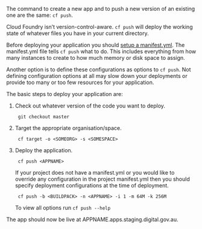 The command to create a new app and to push a new version of an existing one are the same: `cf push`.

Cloud Foundry isn’t version-control-aware. `cf push` will deploy the working state of whatever files you have in your current directory.

Before deploying your application you should [setup a manifest.yml](/usage/create_manifest/). The manifest.yml file tells `cf push` what to do. This includes everything from how many instances to create to how much memory or disk space to assign.

Another option is to define these configurations as options to `cf push`. Not defining configuration options at all may slow down your deployments or provide too many or too few resources for your application.

The basic steps to deploy your application are:

1. Check out whatever version of the code you want to deploy.

        git checkout master

2. Target the appropriate organisation/space.

        cf target -o <SOMEORG> -s <SOMESPACE>

3. Deploy the application.

        cf push <APPNAME>

    If your project does not have a manifest.yml or you would like to override any configuration in the project manifest.yml then you should specify deployment configurations at the time of deployment.

        cf push -b <BUILDPACK> -n <APPNAME> -i 1 -m 64M -k 256M

    To view all options run `cf push --help`

The app should now be live at APPNAME.apps.staging.digital.gov.au.
